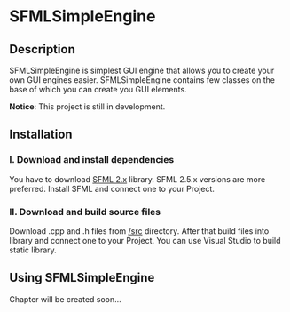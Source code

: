 # SFMLSimpleEngine

## Description

SFMLSimpleEngine is simplest GUI engine that allows you to create your own GUI engines easier. SFMLSimpleEngine contains few classes on the base of which you can create you GUI elements.

**Notice**: This project is still in development.

## Installation

### I. Download and install dependencies

You have to download [SFML 2.x](https://www.sfml-dev.org/) library. SFML 2.5.x versions are more preferred. Install SFML and connect one to your Project.

### II. Download and build source files

Download .cpp and .h files from [/src](https://github.com/ComeInRage/SFMLSimpleEngine/tree/main/src) directory. After that build files into library and connect one to your Project. You can use Visual Studio to build static library.

## Using SFMLSimpleEngine

Chapter will be created soon...
